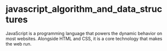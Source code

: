 # javascript_algorithm_and_data_structures
JavaScript is a programming language that powers the dynamic behavior on most websites. 
Alongside HTML and CSS, it is a core technology that makes the web run.
